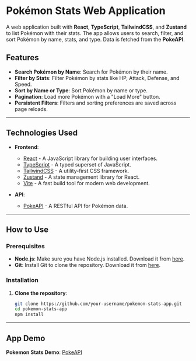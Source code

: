 # Pokémon Stats Web Application

A web application built with **React**, **TypeScript**, **TailwindCSS**, and **Zustand** to list Pokémon with their stats. The app allows users to search, filter, and sort Pokémon by name, stats, and type. Data is fetched from the **PokeAPI**.

## Features

- **Search Pokémon by Name**: Search for Pokémon by their name.
- **Filter by Stats**: Filter Pokémon by stats like HP, Attack, Defense, and Speed.
- **Sort by Name or Type**: Sort Pokémon by name or type.
- **Pagination**: Load more Pokémon with a "Load More" button.
- **Persistent Filters**: Filters and sorting preferences are saved across page reloads.

---

## Technologies Used

- **Frontend**:

  - [React](https://reactjs.org/) - A JavaScript library for building user interfaces.
  - [TypeScript](https://www.typescriptlang.org/) - A typed superset of JavaScript.
  - [TailwindCSS](https://tailwindcss.com/) - A utility-first CSS framework.
  - [Zustand](https://zustand-demo.pmnd.rs/) - A state management library for React.
  - [Vite](https://vitejs.dev/) - A fast build tool for modern web development.

- **API**:
  - [PokeAPI](https://pokeapi.co/) - A RESTful API for Pokémon data.

---

## How to Use

### Prerequisites

- **Node.js**: Make sure you have Node.js installed. Download it from [here](https://nodejs.org/).
- **Git**: Install Git to clone the repository. Download it from [here](https://git-scm.com/).

### Installation

1. **Clone the repository**:
   ```bash
   git clone https://github.com/your-username/pokemon-stats-app.git
   cd pokemon-stats-app
   npm install
   ```

---

## App Demo

**Pokemon Stats Demo**: [PokeAPI](https://pokeapi.co/)

